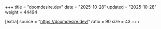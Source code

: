 +++
title = "doomdesire.dev"
date = "2025-10-28"
updated = "2025-10-28"
weight = 44494

[extra]
source = "https://doomdesire.dev/"
ratio = 90
size = 43
+++
